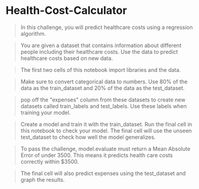 # Health-Cost-Calculator

>In this challenge, you will predict healthcare costs using a regression algorithm.

>You are given a dataset that contains information about different people including their healthcare costs. Use the data to predict healthcare costs based on new data.

>The first two cells of this notebook import libraries and the data.

>Make sure to convert categorical data to numbers. Use 80% of the data as the train_dataset and 20% of the data as the test_dataset.

>pop off the "expenses" column from these datasets to create new datasets called train_labels and test_labels. Use these labels when training your model.

>Create a model and train it with the train_dataset. Run the final cell in this notebook to check your model. The final cell will use the unseen test_dataset to check how well the model generalizes.

>To pass the challenge, model.evaluate must return a Mean Absolute Error of under 3500. This means it predicts health care costs correctly within $3500.

>The final cell will also predict expenses using the test_dataset and graph the results.

